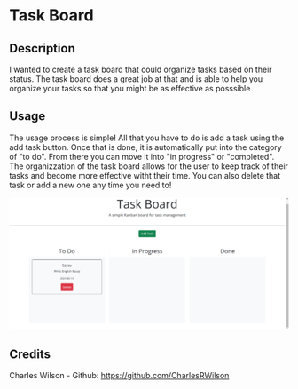 # Task Board

## Description

I wanted to create a task board that could organize tasks based on their status. The task board does a great job at that and is able to help you organize your tasks so that you might be as effective as posssible

## Usage

The usage process is simple! All that you have to do is add a task using the add task button. Once that is done,  it is automatically put into the category of "to do". From there you can move it into "in progress" or "completed". The organizzation of the task board allows for the user to keep track of their tasks and become more effective witht their time. You can also delete that task or add a new one any time you need to!

![Task Board Screenshot](/Develop/assets/TaskBoardScreenshot.png)


## Credits 

Charles Wilson - Github: https://github.com/CharlesRWilson